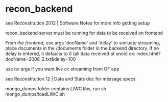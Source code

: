 recon_backend
=============

see Reconstitution 2012 | Software Notes for more info getting setup

recon_backend server must be running for data to be received on frontend

*From the frontend,* use args 'docName' and 'delay' to simluate streaming, place documents in the /documents folder in the backend directory. If no delay is entered, it defaults to 0 (all data received at once) ex: index.html?docName=2008_2.txt&delay=100

use no args if you want live cc streaming from OF app

see Reconstitution 12 | Data and Stats doc for message specs


mongo_dumps folder contains LIWC libs, run sh mongo_dumps/loadLIWC.sh